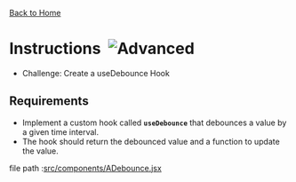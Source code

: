 [Back to Home](/)

# Instructions&nbsp; ![Advanced](https://img.shields.io/badge/Advanced-yellow)

- Challenge: Create a useDebounce Hook

## Requirements

- Implement a custom hook called **`useDebounce`** that debounces a value by a given time interval.
- The hook should return the debounced value and a function to update the value.

file path :[src/components/ADebounce.jsx](src/components/ADebounce.jsx)
